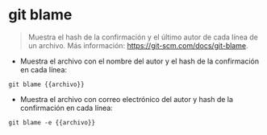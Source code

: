 # git blame

> Muestra el hash de la confirmación y el último autor de cada línea de un archivo.
> Más información: <https://git-scm.com/docs/git-blame>.

- Muestra el archivo con el nombre del autor y el hash de la confirmación en cada línea:

`git blame {{archivo}}`

- Muestra el archivo con correo electrónico del autor y hash de la confirmación en cada línea:

`git blame -e {{archivo}}`
